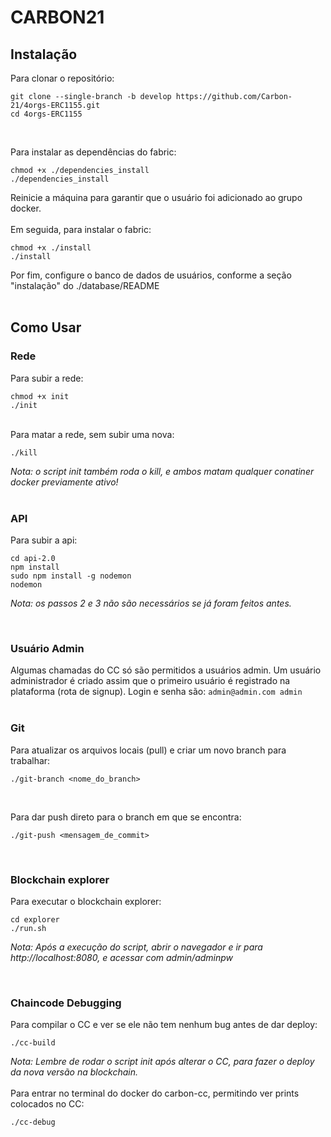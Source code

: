 # CARBON21

## Instalação

Para clonar o repositório:

```
git clone --single-branch -b develop https://github.com/Carbon-21/4orgs-ERC1155.git
cd 4orgs-ERC1155
```

<br>

Para instalar as dependências do fabric:

```
chmod +x ./dependencies_install
./dependencies_install
```

Reinicie a máquina para garantir que o usuário foi adicionado ao grupo docker.
<br>
<br>
Em seguida, para instalar o fabric:

```
chmod +x ./install
./install
```

Por fim, configure o banco de dados de usuários, conforme a seção "instalação" do ./database/README
<br><br>

## Como Usar

### Rede

Para subir a rede:

```
chmod +x init
./init
```

<br>
Para matar a rede, sem subir uma nova:

```
./kill
```

_Nota: o script init também roda o kill, e ambos matam qualquer conatiner docker previamente ativo!_
<br>
<br>

### API

Para subir a api:

```
cd api-2.0
npm install
sudo npm install -g nodemon
nodemon
```

_Nota: os passos 2 e 3 não são necessários se já foram feitos antes._

<br>

### Usuário Admin

Algumas chamadas do CC só são permitidos a usuários admin. Um usuário administrador é criado assim que o primeiro usuário é registrado na plataforma (rota de signup). Login e senha são:
`admin@admin.com admin`
<br>
<br>

### Git

Para atualizar os arquivos locais (pull) e criar um novo branch para trabalhar:

```
./git-branch <nome_do_branch>
```

<br>

Para dar push direto para o branch em que se encontra:

```
./git-push <mensagem_de_commit>
```

<br>

### Blockchain explorer

Para executar o blockchain explorer:

```
cd explorer
./run.sh
```

_Nota: Após a execução do script, abrir o navegador e ir para http://localhost:8080, e acessar com admin/adminpw_

<br>

### Chaincode Debugging

Para compilar o CC e ver se ele não tem nenhum bug antes de dar deploy:

```
./cc-build
```

_Nota: Lembre de rodar o script init após alterar o CC, para fazer o deploy da nova versão na blockchain._
<br>
<br>
Para entrar no terminal do docker do carbon-cc, permitindo ver prints colocados no CC:

```
./cc-debug
```

<br>
